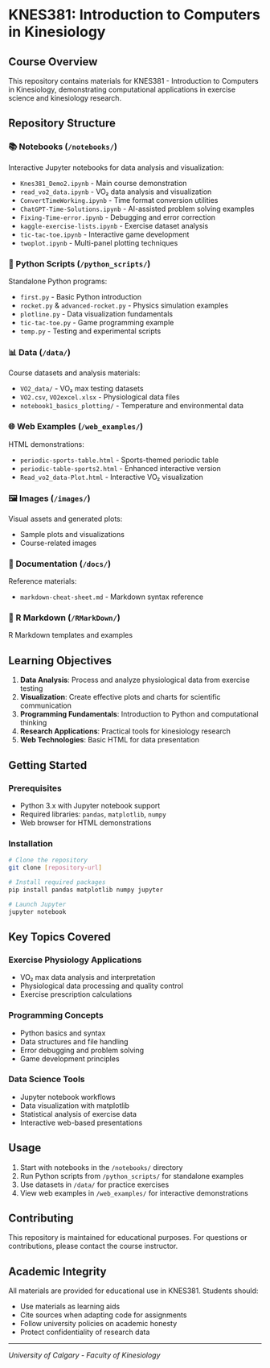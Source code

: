 # KNES381: Introduction to Computers in Kinesiology

## Course Overview
This repository contains materials for KNES381 - Introduction to Computers in Kinesiology, demonstrating computational applications in exercise science and kinesiology research.

## Repository Structure

### 📚 Notebooks (`/notebooks/`)
Interactive Jupyter notebooks for data analysis and visualization:
- `Knes381_Demo2.ipynb` - Main course demonstration
- `read_vo2_data.ipynb` - VO₂ data analysis and visualization
- `ConvertTimeWorking.ipynb` - Time format conversion utilities
- `ChatGPT-Time-Solutions.ipynb` - AI-assisted problem solving examples
- `Fixing-Time-error.ipynb` - Debugging and error correction
- `kaggle-exercise-lists.ipynb` - Exercise dataset analysis
- `tic-tac-toe.ipynb` - Interactive game development
- `twoplot.ipynb` - Multi-panel plotting techniques

### 🐍 Python Scripts (`/python_scripts/`)
Standalone Python programs:
- `first.py` - Basic Python introduction
- `rocket.py` & `advanced-rocket.py` - Physics simulation examples
- `plotline.py` - Data visualization fundamentals
- `tic-tac-toe.py` - Game programming example
- `temp.py` - Testing and experimental scripts

### 📊 Data (`/data/`)
Course datasets and analysis materials:
- `VO2_data/` - VO₂ max testing datasets
- `VO2.csv`, `VO2excel.xlsx` - Physiological data files
- `notebook1_basics_plotting/` - Temperature and environmental data

### 🌐 Web Examples (`/web_examples/`)
HTML demonstrations:
- `periodic-sports-table.html` - Sports-themed periodic table
- `periodic-table-sports2.html` - Enhanced interactive version
- `Read_vo2_data-Plot.html` - Interactive VO₂ visualization

### 🖼️ Images (`/images/`)
Visual assets and generated plots:
- Sample plots and visualizations
- Course-related images

### 📖 Documentation (`/docs/`)
Reference materials:
- `markdown-cheat-sheet.md` - Markdown syntax reference

### 📝 R Markdown (`/RMarkDown/`)
R Markdown templates and examples

## Learning Objectives

1. **Data Analysis**: Process and analyze physiological data from exercise testing
2. **Visualization**: Create effective plots and charts for scientific communication
3. **Programming Fundamentals**: Introduction to Python and computational thinking
4. **Research Applications**: Practical tools for kinesiology research
5. **Web Technologies**: Basic HTML for data presentation

## Getting Started

### Prerequisites
- Python 3.x with Jupyter notebook support
- Required libraries: `pandas`, `matplotlib`, `numpy`
- Web browser for HTML demonstrations

### Installation
```bash
# Clone the repository
git clone [repository-url]

# Install required packages
pip install pandas matplotlib numpy jupyter

# Launch Jupyter
jupyter notebook
```

## Key Topics Covered

### Exercise Physiology Applications
- VO₂ max data analysis and interpretation
- Physiological data processing and quality control
- Exercise prescription calculations

### Programming Concepts
- Python basics and syntax
- Data structures and file handling
- Error debugging and problem solving
- Game development principles

### Data Science Tools
- Jupyter notebook workflows
- Data visualization with matplotlib
- Statistical analysis of exercise data
- Interactive web-based presentations

## Usage
1. Start with notebooks in the `/notebooks/` directory
2. Run Python scripts from `/python_scripts/` for standalone examples
3. Use datasets in `/data/` for practice exercises
4. View web examples in `/web_examples/` for interactive demonstrations

## Contributing
This repository is maintained for educational purposes. For questions or contributions, please contact the course instructor.

## Academic Integrity
All materials are provided for educational use in KNES381. Students should:
- Use materials as learning aids
- Cite sources when adapting code for assignments
- Follow university policies on academic honesty
- Protect confidentiality of research data

---
*University of Calgary - Faculty of Kinesiology*
